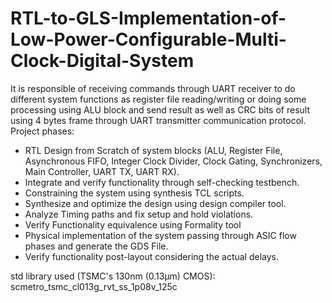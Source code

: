 # RTL-to-GLS-Implementation-of-Low-Power-Configurable-Multi-Clock-Digital-System
It is responsible of receiving commands through UART receiver to do different system functions as register file reading/writing or doing some processing using ALU block and send result as well as CRC bits of result using 4 bytes frame through UART transmitter communication protocol.                 
Project phases: 
-	RTL Design from Scratch of system blocks (ALU, Register File, Asynchronous FIFO, Integer Clock Divider, Clock Gating, Synchronizers, Main Controller, UART TX, UART RX).
-	Integrate and verify functionality through self-checking testbench. 
-	Constraining the system using synthesis TCL scripts.
-	Synthesize and optimize the design using design compiler tool.
-	Analyze Timing paths and fix setup and hold violations.
-	Verify Functionality equivalence using Formality tool
-	Physical implementation of the system passing through ASIC flow phases and generate the GDS File.
-	Verify functionality post-layout considering the actual delays. 




std library used (TSMC's 130nm (0.13µm) CMOS): 
scmetro_tsmc_cl013g_rvt_ss_1p08v_125c
  
